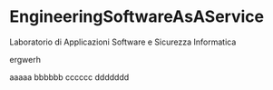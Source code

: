 # EngineeringSoftwareAsAService
Laboratorio di Applicazioni Software e Sicurezza Informatica

ergwerh

aaaaa
bbbbbb
cccccc
ddddddd
